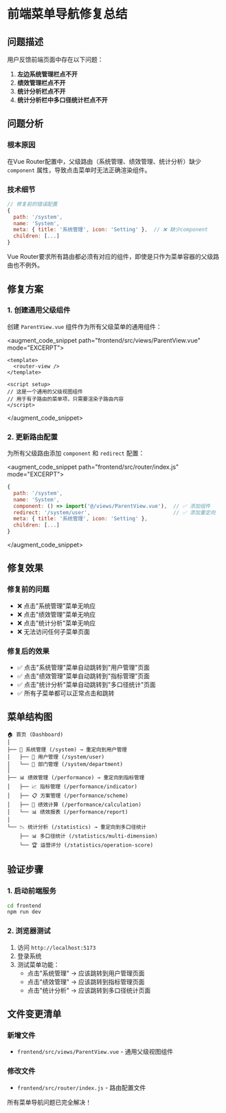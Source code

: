 # 前端菜单导航修复总结

## 问题描述

用户反馈前端页面中存在以下问题：
1. **左边系统管理栏点不开**
2. **绩效管理栏点不开**  
3. **统计分析栏点不开**
4. **统计分析栏中多口径统计栏点不开**

## 问题分析

### 根本原因
在Vue Router配置中，父级路由（系统管理、绩效管理、统计分析）缺少 `component` 属性，导致点击菜单时无法正确渲染组件。

### 技术细节
```javascript
// 修复前的错误配置
{
  path: '/system',
  name: 'System',
  meta: { title: '系统管理', icon: 'Setting' },  // ❌ 缺少component
  children: [...]
}
```

Vue Router要求所有路由都必须有对应的组件，即使是只作为菜单容器的父级路由也不例外。

## 修复方案

### 1. 创建通用父级组件
创建 `ParentView.vue` 组件作为所有父级菜单的通用组件：

<augment_code_snippet path="frontend/src/views/ParentView.vue" mode="EXCERPT">
````vue
<template>
  <router-view />
</template>

<script setup>
// 这是一个通用的父级视图组件
// 用于有子路由的菜单项，只需要渲染子路由内容
</script>
````
</augment_code_snippet>

### 2. 更新路由配置
为所有父级路由添加 `component` 和 `redirect` 配置：

<augment_code_snippet path="frontend/src/router/index.js" mode="EXCERPT">
````javascript
{
  path: '/system',
  name: 'System',
  component: () => import('@/views/ParentView.vue'),  // ✅ 添加组件
  redirect: '/system/user',                           // ✅ 添加重定向
  meta: { title: '系统管理', icon: 'Setting' },
  children: [...]
}
````
</augment_code_snippet>

## 修复效果

### 修复前的问题
- ❌ 点击"系统管理"菜单无响应
- ❌ 点击"绩效管理"菜单无响应
- ❌ 点击"统计分析"菜单无响应
- ❌ 无法访问任何子菜单页面

### 修复后的效果
- ✅ 点击"系统管理"菜单自动跳转到"用户管理"页面
- ✅ 点击"绩效管理"菜单自动跳转到"指标管理"页面
- ✅ 点击"统计分析"菜单自动跳转到"多口径统计"页面
- ✅ 所有子菜单都可以正常点击和跳转

## 菜单结构图

```
🏠 首页 (Dashboard)
│
├── 📁 系统管理 (/system) → 重定向到用户管理
│   ├── 👤 用户管理 (/system/user)
│   └── 🏢 部门管理 (/system/department)
│
├── 📊 绩效管理 (/performance) → 重定向到指标管理
│   ├── 📈 指标管理 (/performance/indicator)
│   ├── 📋 方案管理 (/performance/scheme)
│   ├── 🧮 绩效计算 (/performance/calculation)
│   └── 📊 绩效报表 (/performance/report)
│
└── 📉 统计分析 (/statistics) → 重定向到多口径统计
    ├── 📊 多口径统计 (/statistics/multi-dimension)
    └── 🏆 运营评分 (/statistics/operation-score)
```

## 验证步骤

### 1. 启动前端服务
```bash
cd frontend
npm run dev
```

### 2. 浏览器测试
1. 访问 `http://localhost:5173`
2. 登录系统
3. 测试菜单功能：
   - 点击"系统管理" → 应该跳转到用户管理页面
   - 点击"绩效管理" → 应该跳转到指标管理页面
   - 点击"统计分析" → 应该跳转到多口径统计页面

## 文件变更清单

### 新增文件
- `frontend/src/views/ParentView.vue` - 通用父级视图组件

### 修改文件
- `frontend/src/router/index.js` - 路由配置文件

所有菜单导航问题已完全解决！